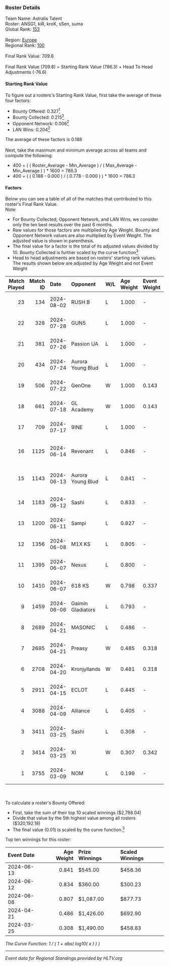### Roster Details<br />
Team Name: Astralis Talent<br />
Roster: ANSG1, kiR, kroK, sSen, suma<br />
Global Rank: [153](../standings_global.md)<br />
<br />
Region: [Europe]( ../standings_europe.md)<br />
Regional Rank: [100]( ../standings_europe.md)<br />
<br />
Final Rank Value:  709.8<br />
<br />
Final Rank Value (709.8) = Starting Rank Value (786.3) + Head To Head Adjustments (-76.6)<br />

#### Starting Rank Value<br />
To figure out a rosters's Starting Rank Value, first take the average of these four factors:<br />
- Bounty Offered: 0.327[<sup>1</sup>](#table2)
- Bounty Collected: 0.215[<sup>2</sup>](#table1)
- Opponent Network: 0.006[<sup>2</sup>](#table1)
- LAN Wins: 0.204[<sup>2</sup>](#table1)

The average of these factors is 0.188<br />
<br />
Next, take the maximum and minimum average across all teams and compute the following:<br />
- 400 + ( ( Roster_Average - Min_Average ) / ( Max_Average - Min_Average ) ) * 1600 = 786.3
- 400 + ( ( 0.188 - 0.000 ) / ( 0.778 - 0.000 ) ) * 1600 = 786.3


#### Factors<br />
Below you can see a table of all of the matches that contributed to this roster's Final Rank Value.<br />
Note:<br />

- For Bounty Collected, Opponent Network, and LAN Wins, we consider only the ten best results over the past 6 months.
- Raw values for those factors are multiplied by Age Weight. Bounty and Opponent Network values are also multiplied by Event Weight. The adjusted value is shown in parenthesis.
- The final value for a factor is the total of its adjusted values divided by 10. Bounty Collected is further scaled by the curve function[<sup>3</sup>](#curveFunction)
- Head to head adjustments are based on rosters' starting rank values. The results shown below are adjusted by Age Weight and not Event Weight
<span id="table1"></span><br />


| Match Played | Match ID | Date       | Opponent          | W/L | Age Weight | Event Weight | Bounty Collected | Opponent Network | LAN Wins  | H2H Adj. | Roster                             |
| -: | -: | :- | :- | :- | :- | :- | :- | :- | :- | -: | :- |
|           23 |      134 | 2024-08-02 | RUSH B            | L   | 1.000      | -            | -                | -                | -         |    -6.66 | ANSG1, kiR, kroK, sSen, suma       |
|           22 |      328 | 2024-07-28 | GUN5              | L   | 1.000      | -            | -                | -                | -         |    -9.77 | ANSG1, kiR, kroK, sSen, suma       |
|           21 |      381 | 2024-07-26 | Passion UA        | L   | 1.000      | -            | -                | -                | -         |    -3.18 | ANSG1, kiR, kroK, sSen, suma       |
|           20 |      434 | 2024-07-24 | Aurora Young Blud | L   | 1.000      | -            | -                | -                | -         |    -6.70 | ANSG1, kiR, kroK, sSen, suma       |
|           19 |      506 | 2024-07-22 | GenOne            | W   | 1.000      | 0.143        | 0.000 (0.000)    | 0.077 (0.011)    | 0 (0.000) |     7.70 | ANSG1, kiR, kroK, sSen, suma       |
|           18 |      661 | 2024-07-18 | GL Academy        | W   | 1.000      | 0.143        | 0.006 (0.001)    | 0.095 (0.014)    | 0 (0.000) |    16.29 | ANSG1, kiR, kroK, sSen, suma       |
|           17 |      709 | 2024-07-17 | 9INE              | L   | 1.000      | -            | -                | -                | -         |    -7.55 | ANSG1, kiR, kroK, sSen, suma       |
|           16 |     1125 | 2024-06-14 | Revenant          | L   | 0.846      | -            | -                | -                | -         |   -10.53 | alexsomfan, ANSG1, kiR, sSen, suma |
|           15 |     1143 | 2024-06-13 | Aurora Young Blud | L   | 0.841      | -            | -                | -                | -         |    -7.20 | alexsomfan, ANSG1, kiR, sSen, suma |
|           14 |     1183 | 2024-06-12 | Sashi             | L   | 0.833      | -            | -                | -                | -         |    -1.82 | ANSG1, kiR, kroK, sSen, suma       |
|           13 |     1200 | 2024-06-11 | Sampi             | L   | 0.827      | -            | -                | -                | -         |    -8.09 | ANSG1, kiR, kroK, sSen, suma       |
|           12 |     1356 | 2024-06-08 | M1X KS            | L   | 0.805      | -            | -                | -                | -         |    -9.23 | ANSG1, kiR, kroK, sSen, suma       |
|           11 |     1395 | 2024-06-07 | Nexus             | L   | 0.800      | -            | -                | -                | -         |   -12.66 | ANSG1, kiR, kroK, sSen, suma       |
|           10 |     1410 | 2024-06-07 | 618 KS            | W   | 0.798      | 0.337        | 0.000 (0.000)    | 0.000 (0.000)    | 1 (0.798) |     2.83 | ANSG1, kiR, kroK, sSen, suma       |
|            9 |     1459 | 2024-06-06 | Gaimin Gladiators | L   | 0.793      | -            | -                | -                | -         |    -5.79 | ANSG1, kiR, kroK, sSen, suma       |
|            8 |     2689 | 2024-04-21 | MASONIC           | L   | 0.486      | -            | -                | -                | -         |    -7.75 | ANSG1, JBOEN, kiR, kroK, tOPZ      |
|            7 |     2695 | 2024-04-21 | Preasy            | W   | 0.485      | 0.318        | 0.008 (0.001)    | 0.216 (0.033)    | 1 (0.485) |     7.81 | ANSG1, JBOEN, kiR, kroK, tOPZ      |
|            6 |     2708 | 2024-04-20 | Kronjyllands      | W   | 0.481      | 0.318        | 0.000 (0.000)    | 0.000 (0.000)    | 1 (0.481) |     1.68 | ANSG1, JBOEN, kiR, kroK, tOPZ      |
|            5 |     2911 | 2024-04-15 | ECLOT             | L   | 0.445      | -            | -                | -                | -         |    -1.26 | ANSG1, JBOEN, kiR, kroK, tOPZ      |
|            4 |     3088 | 2024-04-09 | Alliance          | L   | 0.405      | -            | -                | -                | -         |    -5.07 | ANSG1, JBOEN, kiR, kroK, tOPZ      |
|            3 |     3411 | 2024-03-25 | Sashi             | L   | 0.308      | -            | -                | -                | -         |    -6.20 | ANSG1, JBOEN, kiR, kroK, tOPZ      |
|            2 |     3414 | 2024-03-25 | XI                | W   | 0.307      | 0.342        | 0.000 (0.000)    | 0.000 (0.000)    | 0 (0.000) |     1.78 | ANSG1, JBOEN, kiR, kroK, tOPZ      |
|            1 |     3755 | 2024-03-09 | NOM               | L   | 0.199      | -            | -                | -                | -         |    -5.23 | ANSG1, JBOEN, kiR, kroK, tOPZ      |

<br />
<span id="table2"></span><br />
To calculate a roster's Bounty Offered:<br />

- First, take the sum of their top 10 scaled winnings ($2,788.04)
- Divide that value by the 5th highest value among all rosters ($320,192.18)
- The final value (0.01) is scaled by the curve function.[<sup>3</sup>](#curveFunction)

Top ten winnings for this roster:<br />

| Event Date | Age Weight | Prize Winnings | Scaled Winnings |
| :- | -: | :- | :- |
| 2024-06-13 |      0.841 | $545.00        | $458.36         |
| 2024-06-12 |      0.834 | $360.00        | $300.23         |
| 2024-06-08 |      0.807 | $1,087.00      | $877.73         |
| 2024-04-21 |      0.486 | $1,426.00      | $692.90         |
| 2024-03-25 |      0.308 | $1,490.00      | $458.83         |


<span id="curveFunction"></span>_The Curve Function: 1 / ( 1 + abs( log10( x ) ) )_<br />

---
_Event data for Regional Standings provided by HLTV.org_<br />
